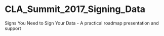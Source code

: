 # CLA_Summit_2017_Signing_Data
Signs You Need to Sign Your Data - A practical roadmap presentation and support
